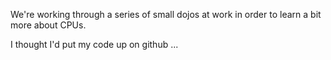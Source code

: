 We're working through a series of small dojos at work in order to learn a bit more about CPUs.

I thought I'd put my code up on github ...
